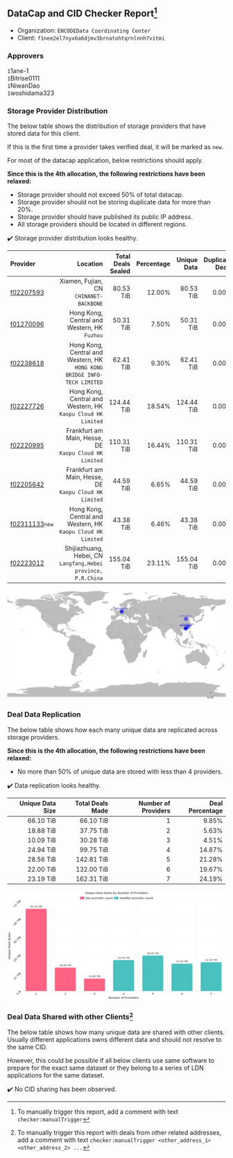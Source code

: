 ## DataCap and CID Checker Report[^1]
 - Organization: `ENCODEData Coordinating Center`
 - Client: `f1nee2el7nyx6a6djmv3brnatohtqrnlnnh7vitmi`
### Approvers
`1`1ane-1<br/>`1`Bitrise0111<br/>`1`NiwanDao<br/>`1`woshidama323

### Storage Provider Distribution
The below table shows the distribution of storage providers that have stored data for this client.

If this is the first time a provider takes verified deal, it will be marked as `new`.

For most of the datacap application, below restrictions should apply.

**Since this is the 4th allocation, the following restrictions have been relaxed:**
 - Storage provider should not exceed 50% of total datacap.
 - Storage provider should not be storing duplicate data for more than 20%.
 - Storage provider should have published its public IP address.
 - All storage providers should be located in different regions.

✔️ Storage provider distribution looks healthy.

| Provider                                                    |                                                                    Location | Total Deals Sealed | Percentage | Unique Data | Duplicate Deals |
| :---------------------------------------------------------- | --------------------------------------------------------------------------: | -----------------: | ---------: | ----------: | --------------: |
| [f02207593](https://filfox.info/en/address/f02207593)       |                                  Xiamen, Fujian, CN<br/>`CHINANET-BACKBONE` |          80.53 TiB |     12.00% |   80.53 TiB |           0.00% |
| [f01270096](https://filfox.info/en/address/f01270096)       |                             Hong Kong, Central and Western, HK<br/>`Fuzhou` |          50.31 TiB |      7.50% |   50.31 TiB |           0.00% |
| [f02238618](https://filfox.info/en/address/f02238618)       | Hong Kong, Central and Western, HK<br/>`HONG KONG BRIDGE INFO-TECH LIMITED` |          62.41 TiB |      9.30% |   62.41 TiB |           0.00% |
| [f02227726](https://filfox.info/en/address/f02227726)       |             Hong Kong, Central and Western, HK<br/>`Kaopu Cloud HK Limited` |         124.44 TiB |     18.54% |  124.44 TiB |           0.00% |
| [f02220995](https://filfox.info/en/address/f02220995)       |                   Frankfurt am Main, Hesse, DE<br/>`Kaopu Cloud HK Limited` |         110.31 TiB |     16.44% |  110.31 TiB |           0.00% |
| [f02205642](https://filfox.info/en/address/f02205642)       |                   Frankfurt am Main, Hesse, DE<br/>`Kaopu Cloud HK Limited` |          44.59 TiB |      6.65% |   44.59 TiB |           0.00% |
| [f02311133](https://filfox.info/en/address/f02311133)`new`  |             Hong Kong, Central and Western, HK<br/>`Kaopu Cloud HK Limited` |          43.38 TiB |      6.46% |   43.38 TiB |           0.00% |
| [f02223012](https://filfox.info/en/address/f02223012)       |            Shijiazhuang, Hebei, CN<br/>`Langfang,Hebei province, P.R.China` |         155.04 TiB |     23.11% |  155.04 TiB |           0.00% |

<img src="https://raw.githubusercontent.com/data-preservation-programs/filplus-checker-assets/main/filecoin-project/filecoin-plus-large-datasets/issues/2113/1693809419705.png"/>

### Deal Data Replication
The below table shows how each many unique data are replicated across storage providers.


**Since this is the 4th allocation, the following restrictions have been relaxed:**
- No more than 50% of unique data are stored with less than 4 providers.

✔️ Data replication looks healthy.

| Unique Data Size | Total Deals Made | Number of Providers | Deal Percentage |
| ---------------: | ---------------: | ------------------: | --------------: |
|        66.10 TiB |        66.10 TiB |                   1 |           9.85% |
|        18.88 TiB |        37.75 TiB |                   2 |           5.63% |
|        10.09 TiB |        30.28 TiB |                   3 |           4.51% |
|        24.94 TiB |        99.75 TiB |                   4 |          14.87% |
|        28.56 TiB |       142.81 TiB |                   5 |          21.28% |
|        22.00 TiB |       132.00 TiB |                   6 |          19.67% |
|        23.19 TiB |       162.31 TiB |                   7 |          24.19% |

<img src="https://raw.githubusercontent.com/data-preservation-programs/filplus-checker-assets/main/filecoin-project/filecoin-plus-large-datasets/issues/2113/1693809420504.png"/>

### Deal Data Shared with other Clients[^3]
The below table shows how many unique data are shared with other clients.
Usually different applications owns different data and should not resolve to the same CID.

However, this could be possible if all below clients use same software to prepare for the exact same dataset or they belong to a series of LDN applications for the same dataset.

✔️ No CID sharing has been observed.

[^1]: To manually trigger this report, add a comment with text `checker:manualTrigger`

[^2]: Deals from those addresses are combined into this report as they are specified with `checker:manualTrigger`

[^3]: To manually trigger this report with deals from other related addresses, add a comment with text `checker:manualTrigger <other_address_1> <other_address_2> ...`
